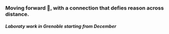 ### Moving forward 🚀, with a connection that defies reason across distance.
#### *Laboraty work in Grenoble starting from December*
